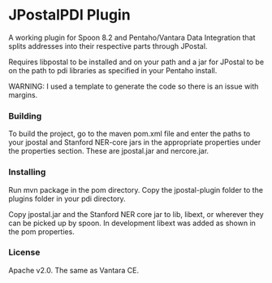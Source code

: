 # JPostalPDI Plugin

A working plugin for Spoon 8.2 and Pentaho/Vantara Data Integration
that splits addresses into their respective parts through JPostal.

Requires libpostal to be installed and on your path and a jar for JPostal
to be on the path to pdi libraries as specified in your Pentaho install.

WARNING: I used a template to generate the code so there is an issue with
margins.

### Building

To build the project, go to the maven pom.xml file and enter the paths to
your jpostal and Stanford NER-core jars in the appropriate properties
under the properties section. These are jpostal.jar and nercore.jar.


### Installing

Run mvn package in the pom directory. Copy the jpostal-plugin folder to
the plugins folder in your pdi directory.

Copy jpostal.jar and the Stanford NER core jar to lib, libext, or wherever
they can be picked up by spoon. In development libext was added as shown
in the pom properties.

### License

Apache v2.0. The same as Vantara CE.
